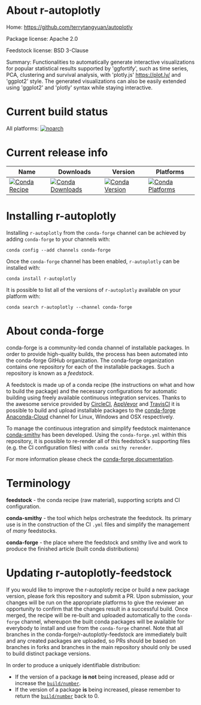 About r-autoplotly
==================

Home: https://github.com/terrytangyuan/autoplotly

Package license: Apache 2.0

Feedstock license: BSD 3-Clause

Summary: Functionalities to automatically generate interactive visualizations for popular statistical results supported by 'ggfortify', such as time series, PCA, clustering and survival analysis, with 'plotly.js' <https://plot.ly/> and 'ggplot2' style. The generated visualizations can also be easily extended using 'ggplot2' and 'plotly' syntax while staying interactive.



Current build status
====================

All platforms:
[![noarch](https://img.shields.io/circleci/project/github/conda-forge/r-autoplotly-feedstock/master.svg?label=noarch)](https://circleci.com/gh/conda-forge/r-autoplotly-feedstock)

Current release info
====================

| Name | Downloads | Version | Platforms |
| --- | --- | --- | --- |
| [![Conda Recipe](https://img.shields.io/badge/recipe-r--autoplotly-green.svg)](https://anaconda.org/conda-forge/r-autoplotly) | [![Conda Downloads](https://img.shields.io/conda/dn/conda-forge/r-autoplotly.svg)](https://anaconda.org/conda-forge/r-autoplotly) | [![Conda Version](https://img.shields.io/conda/vn/conda-forge/r-autoplotly.svg)](https://anaconda.org/conda-forge/r-autoplotly) | [![Conda Platforms](https://img.shields.io/conda/pn/conda-forge/r-autoplotly.svg)](https://anaconda.org/conda-forge/r-autoplotly) |

Installing r-autoplotly
=======================

Installing `r-autoplotly` from the `conda-forge` channel can be achieved by adding `conda-forge` to your channels with:

```
conda config --add channels conda-forge
```

Once the `conda-forge` channel has been enabled, `r-autoplotly` can be installed with:

```
conda install r-autoplotly
```

It is possible to list all of the versions of `r-autoplotly` available on your platform with:

```
conda search r-autoplotly --channel conda-forge
```


About conda-forge
=================

conda-forge is a community-led conda channel of installable packages.
In order to provide high-quality builds, the process has been automated into the
conda-forge GitHub organization. The conda-forge organization contains one repository
for each of the installable packages. Such a repository is known as a *feedstock*.

A feedstock is made up of a conda recipe (the instructions on what and how to build
the package) and the necessary configurations for automatic building using freely
available continuous integration services. Thanks to the awesome service provided by
[CircleCI](https://circleci.com/), [AppVeyor](https://www.appveyor.com/)
and [TravisCI](https://travis-ci.org/) it is possible to build and upload installable
packages to the [conda-forge](https://anaconda.org/conda-forge)
[Anaconda-Cloud](https://anaconda.org/) channel for Linux, Windows and OSX respectively.

To manage the continuous integration and simplify feedstock maintenance
[conda-smithy](https://github.com/conda-forge/conda-smithy) has been developed.
Using the ``conda-forge.yml`` within this repository, it is possible to re-render all of
this feedstock's supporting files (e.g. the CI configuration files) with ``conda smithy rerender``.

For more information please check the [conda-forge documentation](https://conda-forge.org/docs/).

Terminology
===========

**feedstock** - the conda recipe (raw material), supporting scripts and CI configuration.

**conda-smithy** - the tool which helps orchestrate the feedstock.
                   Its primary use is in the construction of the CI ``.yml`` files
                   and simplify the management of *many* feedstocks.

**conda-forge** - the place where the feedstock and smithy live and work to
                  produce the finished article (built conda distributions)


Updating r-autoplotly-feedstock
===============================

If you would like to improve the r-autoplotly recipe or build a new
package version, please fork this repository and submit a PR. Upon submission,
your changes will be run on the appropriate platforms to give the reviewer an
opportunity to confirm that the changes result in a successful build. Once
merged, the recipe will be re-built and uploaded automatically to the
`conda-forge` channel, whereupon the built conda packages will be available for
everybody to install and use from the `conda-forge` channel.
Note that all branches in the conda-forge/r-autoplotly-feedstock are
immediately built and any created packages are uploaded, so PRs should be based
on branches in forks and branches in the main repository should only be used to
build distinct package versions.

In order to produce a uniquely identifiable distribution:
 * If the version of a package **is not** being increased, please add or increase
   the [``build/number``](https://conda.io/docs/user-guide/tasks/build-packages/define-metadata.html#build-number-and-string).
 * If the version of a package **is** being increased, please remember to return
   the [``build/number``](https://conda.io/docs/user-guide/tasks/build-packages/define-metadata.html#build-number-and-string)
   back to 0.
